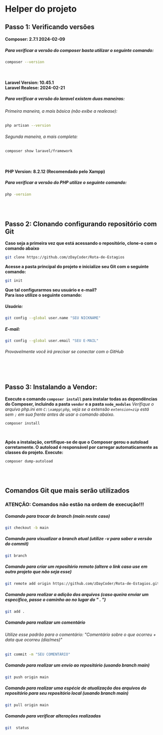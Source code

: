 
# Helper do projeto

## Passo 1: Verificando versões
<h4>Composer: 2.7.1 2024-02-09</h4>

<h5>Para verificar a versão do composer basta utilizar o seguinte comando:</h5>

```bash
composer --version
```
<br>
<h4>Laravel Version: 10.45.1<br>Laravel Realese: 2024-02-21</h4>
<h5>Para verificar a versão do laravel existem duas maneiras:</h5>

<h6>Primeira maneira, a mais básica (não exibe a realease):</h6>

```bash
php artisan --version
```

<h6>Segunda maneira, a mais completa:</h6>

```bash
composer show laravel/framework
```
<br>
<h4>PHP Version: 8.2.12 (Recomendado pelo Xampp)</h4>
<h5>Para verificar a versão do PHP utilize o seguinte comando:</h5>

```bash
php -version
```

<br><br>
## Passo 2: Clonando configurando repositório com Git

**Caso seja a primeira vez que está acessando o repositório, clone-o com o comando abaixo**
```bash
git clone https://github.com/zDayCoder/Rota-de-Estagios
```
**Acesse a pasta principal do projeto e inicialize seu Git com o seguinte comando:**
```bash
git init
```

**Que tal configurarmos seu usuário e e-mail?<br>Para isso utilize o seguinte comando:**
<h5>Usuário:</h5>

```bash
git config --global user.name "SEU NICKNAME"
```
<h5>E-mail:</h5>

```bash
git config --global user.email "SEU E-MAIL"
```
<h6>Provavelmente você irá precisar se conectar com o GitHub</h6>
<br><br>

## Passo 3: Instalando a Vendor:
**Execute o comando `composer install` para instalar todas as dependências do Composer, incluindo a pasta `vendor` e a pasta `node_modules`**
*Verifique o arquivo php.ini em `C:\xampp\php`, veja se a extensão `extension=zip` está sem `;` em sua frente antes de usar o comando abaixo.*
```bash
composer install
```
<br>

**Após a instalação, certifique-se de que o Composer gerou o autoload corretamente. O autoload é responsável por carregar automaticamente as classes do projeto. Execute:**
```
composer dump-autoload
```

<br><br>
## Comandos Git que mais serão utilizados
### ATENÇÃO: Comandos não estão na ordem de execução!!!

<h5>Comando para trocar de branch (main neste caso)</h5>

```bash
git checkout -b main
```

<h5>Comando para visualizar a branch atual (utilize -v para saber a versão do commit)</h5>

```bash
git branch
```

<h5>Comando para criar um repositório remoto (altere o link caso use em outro projeto que não seja esse)</h5>

```bash
git remote add origin https://github.com/zDayCoder/Rota-de-Estagios.git
```

<h5>Comando para realizar a adição dos arquivos (caso queira enviar um especifico, passe o caminho ao no lugar do  " . ")</h5>

```bash
git add .
```

<h5>Comando para realizar um comentário</h5>
<h6>Utilize esse padrão para o comentário: "Comentário sobre o que ocorreu + data que ocorreu (dia/mes)"</h6>

```bash
git commit -m "SEU COMENTÁRIO"
```

<h5>Comando para realizar um envio ao repositório (usando branch main)</h5>

```bash
git push origin main
```

<h5>Comando para realizar uma espécie de atualização dos arquivos do repositório para seu repositório local (usando branch main)</h5>

```bash
git pull origin main
```

<h5>Comando para verificar alterações realizadas</h5>

```bash
git  status
```